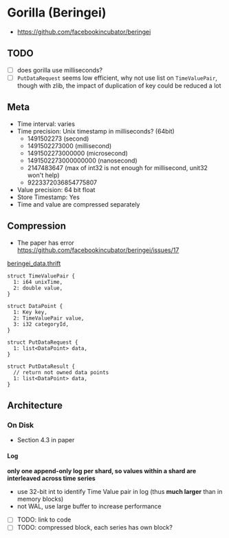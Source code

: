 # Gorilla (Beringei)

- https://github.com/facebookincubator/beringei

## TODO

- [ ] does gorilla use milliseconds?
- [ ] `PutDataRequest` seems low efficient, why not use list on `TimeValuePair`, though with zlib, the impact of duplication of key could be reduced a lot

## Meta

- Time interval: varies
- Time precision: Unix timestamp in milliseconds? (64bit)
  - 1491502273                    (second)
  - 1491502273000                 (millisecond)
  - 1491502273000000              (microsecond)
  - 1491502273000000000           (nanosecond)
  - 2147483647                    (max of int32 is not enough for millisecond, unit32 won't help)
  - 9223372036854775807           
- Value precision: 64 bit float
- Store Timestamp: Yes
- Time and value are compressed separately

## Compression

- The paper has error https://github.com/facebookincubator/beringei/issues/17

[beringei_data.thrift](https://github.com/facebookincubator/beringei/blob/master/beringei/if/beringei_data.thrift)

````
struct TimeValuePair {
  1: i64 unixTime,
  2: double value,
}

struct DataPoint {
  1: Key key,
  2: TimeValuePair value,
  3: i32 categoryId,
}

struct PutDataRequest {
  1: list<DataPoint> data,
}

struct PutDataResult {
  // return not owned data points
  1: list<DataPoint> data,
}
````

## Architecture

### On Disk

- Section 4.3 in paper

#### Log

**only one append-only log per shard, so values within a shard are interleaved across time series**

- use 32-bit int to identify Time Value pair in log (thus **much larger** than in memory blocks)
- not WAL, use large buffer to increase performance
- [ ] TODO: link to code
- [ ] TODO: compressed block, each series has own block?
